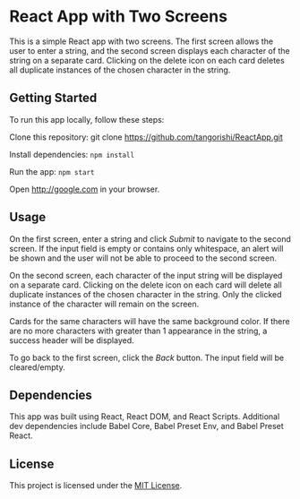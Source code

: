 # React App with Two Screens

This is a simple React app with two screens. The first screen allows the user to enter a string, and the second screen displays each character of the string on a separate card. Clicking on the delete icon on each card deletes all duplicate instances of the chosen character in the string.

## Getting Started
To run this app locally, follow these steps:

Clone this repository: git clone https://github.com/tangorishi/ReactApp.git

Install dependencies: ```npm install```

Run the app: ```npm start```

Open http://google.com in your browser.

## Usage
On the first screen, enter a string and click *Submit* to navigate to the second screen. If the input field is empty or contains only whitespace, an alert will be shown and the user will not be able to proceed to the second screen.

On the second screen, each character of the input string will be displayed on a separate card. Clicking on the delete icon on each card will delete all duplicate instances of the chosen character in the string. Only the clicked instance of the character will remain on the screen.

Cards for the same characters will have the same background color. If there are no more characters with greater than 1 appearance in the string, a success header will be displayed.

To go back to the first screen, click the *Back* button. The input field will be cleared/empty.

## Dependencies
This app was built using React, React DOM, and React Scripts. Additional dev dependencies include Babel Core, Babel Preset Env, and Babel Preset React.

## License
This project is licensed under the [MIT License](./LICENSE).
